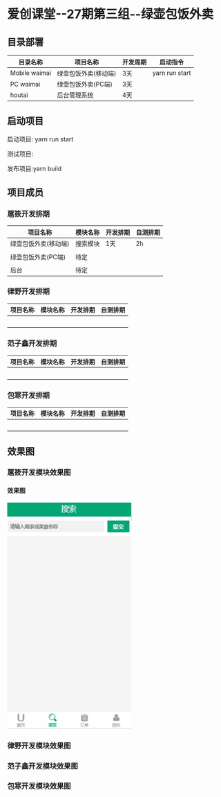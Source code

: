 # 爱创课堂--27期第三组--绿壶包饭外卖



## 目录部署

| 目录名称      | 项目名称             | 开发周期 | 启动指令 |
| ------------- | -------------------- | -------- | -------- |
| Mobile waimai | 绿壶包饭外卖(移动端) | 3天      |  yarn run start  |
| PC waimai     | 绿壶包饭外卖(PC端)   | 3天      |          |
| houtai        | 后台管理系统         | 4天      |          |

## 启动项目

启动项目: yarn run start

测试项目:

发布项目:yarn build

## 项目成员

### 扈筱开发排期

| 项目名称             | 模块名称 | 开发排期 | 自测排期 |
| -------------------- | -------- | -------- | -------- |
| 绿壶包饭外卖(移动端) | 搜索模块 | 1天      | 2h       |
|                      |          |          |          |
| 绿壶包饭外卖(PC端)   | 待定     |          |          |
|                      |          |          |          |
| 后台                 | 待定     |          |          |

### 律野开发排期

| 项目名称 | 模块名称 | 开发排期 | 自测排期 |
| -------- | -------- | -------- | -------- |
|          |          |          |          |
|          |          |          |          |
|          |          |          |          |
|          |          |          |          |
|          |          |          |          |

### 范子鑫开发排期

| 项目名称 | 模块名称 | 开发排期 | 自测排期 |
| -------- | -------- | -------- | -------- |
|          |          |          |          |
|          |          |          |          |
|          |          |          |          |
|          |          |          |          |
|          |          |          |          |

### 包寒开发排期

| 项目名称 | 模块名称 | 开发排期 | 自测排期 |
| -------- | -------- | -------- | -------- |
|          |          |          |          |
|          |          |          |          |
|          |          |          |          |
|          |          |          |          |
|          |          |          |          |

## 效果图

### 扈筱开发模块效果图

#### 效果图

![](https://github.com/Enclosed123/Music/blob/hu/one.png)

### 律野开发模块效果图

### 范子鑫开发模块效果图

### 包寒开发模块效果图





